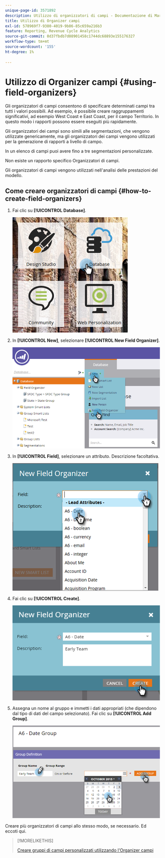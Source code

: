 ```yaml
---
unique-page-id: 3571892
description: Utilizzo di organizzatori di campi - Documentazione di Marketo - Documentazione del prodotto
title: Utilizzo di Organizer campi
exl-id: 578969f7-9380-4019-9b86-85c659a216b3
feature: Reporting, Revenue Cycle Analytics
source-git-commit: 0d37fbdb7d08901458c1744dc68893e155176327
workflow-type: tm+mt
source-wordcount: '155'
ht-degree: 1%

---
```


# Utilizzo di Organizer campi {#using-field-organizers}

Gli organizzatori di campi consentono di specificare determinati campi tra tutti i valori possibili. Ad esempio, è possibile creare raggruppamenti significativi, ad esempio West Coast e East Coast, per il campo Territorio. In questo modo i rapporti possono essere eseguiti più rapidamente.

Gli organizzatori dei campi sono simili alle segmentazioni, che vengono utilizzate genericamente, ma gli organizzatori dei campi vengono utilizzati per la generazione di rapporti a livello di campo.

In un elenco di campi puoi avere fino a tre segmentazioni personalizzate.

Non esiste un rapporto specifico Organizzatori di campi.

Gli organizzatori di campi vengono utilizzati nell&#39;analisi delle prestazioni del modello.

## Come creare organizzatori di campi {#how-to-create-field-organizers}

1. Fai clic su **[!UICONTROL Database]**.

   ![](assets/db.png)

1. In **[!UICONTROL New]**, selezionare **[!UICONTROL New Field Organizer]**.

   ![](assets/two-1.png)

1. In **[!UICONTROL Field]**, selezionare un attributo. Descrizione facoltativa.

   ![](assets/three-1.png)

1. Fai clic su **[!UICONTROL Create]**.

   ![](assets/image2015-9-3-16-3a36-3a31.png)

1. Assegna un nome al gruppo e immetti i dati appropriati (che dipendono dal tipo di dati del campo selezionato). Fai clic su **[!UICONTROL Add Group]**.

   ![](assets/image2015-9-3-16-3a40-3a45.png)

Creare più organizzatori di campi allo stesso modo, se necessario. Ed eccoti qui.

>[!MORELIKETHIS]
>
>[Creare gruppi di campi personalizzati utilizzando l&#39;Organizer campi](/help/marketo/product-docs/reporting/revenue-cycle-analytics/revenue-tools/field-organizers/create-custom-field-groups-using-the-field-organizer.md)
